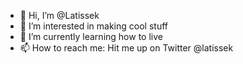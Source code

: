 - 👋 Hi, I’m @Latissek
- 👀 I’m interested in making cool stuff
- 🌱 I’m currently learning how to live
- 📫 How to reach me: Hit me up on Twitter @latissek
